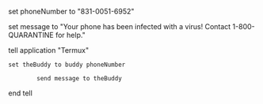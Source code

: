 set phoneNumber to "831-0051-6952"

set message to "Your phone has been infected with a virus! Contact 1-800-QUARANTINE for help."

tell application "Termux"

	set theBuddy to buddy phoneNumber

			send message to theBuddy

end tell

